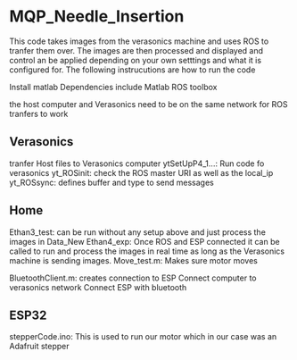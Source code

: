# MQP_Needle_Insertion

This code takes images from the verasonics machine and uses ROS to tranfer them over. The images are then processed and displayed and control an be applied depending on your own setttings and what it is configured for. The following instrucutions are how to run the code

Install matlab 
Dependencies include Matlab ROS toolbox

the host computer and Verasonics need to be on the same network for ROS tranfers to work

## Verasonics 
tranfer Host files to Verasonics computer 
  ytSetUpP4_1...: Run code fo verasonics
  yt_ROSinit: check the ROS master URI as well as the local_ip
  yt_ROSsync: defines buffer and type to send messages

  
## Home
Ethan3_test: can be run without any setup above and just process the images in Data_New
Ethan4_exp: Once ROS and ESP connected it can be called to run and process the images in real time as long as the Verasonics machine is sending images.
Move_test.m: Makes sure motor moves

BluetoothClient.m: creates connection to ESP
Connect computer to verasonics network 
Connect ESP with bluetooth


## ESP32
stepperCode.ino: This is used to run our motor which in our case was an Adafruit stepper
